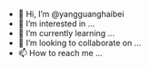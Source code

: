 - 👋 Hi, I’m @yangguanghaibei
- 👀 I’m interested in ...
- 🌱 I’m currently learning ...
- 💞️ I’m looking to collaborate on ...
- 📫 How to reach me ...

<!---
yangguanghaibei/yangguanghaibei is a ✨ special ✨ repository because its `README.md` (this file) appears on your GitHub profile.
You can click the Preview link to take a look at your changes.
--->

